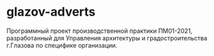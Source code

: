 # glazov-adverts
Программный проект производственной практики ПМ01-2021, разработанный для Управления архитектуры и градостроительства г.Глазова по специфике организации.

